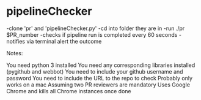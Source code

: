# pipelineChecker

-clone 'pr' and 'pipelineChecker.py'
-cd into folder they are in
-run ./pr $PR_number
-checks if pipeline run is completed every 60 seconds
-notifies via terminal alert the outcome

Notes:

You need python 3 installed 
You need any corresponding libraries installed (pygithub and webbot)
You need to include your github username and password
You need to include the URL to the repo to check
Probably only works on a mac
Assuming two PR reviewers are mandatory
Uses Google Chrome and kills all Chrome instances once done